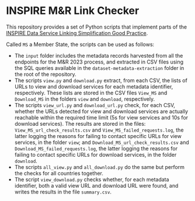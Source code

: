 # INSPIRE M&R Link Checker

This repository provides a set of Python scripts that implement parts of the [INSPIRE Data Service Linking Simplification Good Practice](https://github.com/INSPIRE-MIF/gp-data-service-linking-simplification).

Called `MS` a Member State, the scripts can be used as follows:
* The `input` folder includes the metadata records harvested from all the endpoints for the M&R 2023 process, and extracted in CSV files using the SQL queries available in the `dataset-metadata-extraction` folder in the root of the repository.
* The scripts `view.py` and `download.py` extract, from each CSV, the lists of URLs to view and download services for each metadata identifier, respectively. These lists are stored in the CSV files `View_MS` and `Download_MS` in the folders `view` and `download`, respectively.
* The scripts `view_url.py` and `download_url.py` check, for each CSV, whether the URLs detected for view and download services are actually reachable within the required time limit (5s for view services and 10s for download services). The results are stored in the files: `View_MS_url_check_results.csv` and `View_MS_failed_requests.log`, the latter logging the reasons for failing to contact specific URLs for view services, in the folder `view`; and `Download_MS_url_check_results.csv` and `Download_MS_failed_requests.log`, the latter logging the reasons for failing to contact specific URLs for download services, in the folder `download`.
* The scripts `all_view.py` and `all_download.py` do the same but perform the checks for all countries together.
* The script `view_download.py` checks whether, for each metadata identifier, both a valid view URL and download URL were found, and writes the results in the file `summary.csv`.
